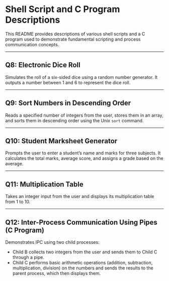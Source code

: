 
# Shell Script and C Program Descriptions

This README provides descriptions of various shell scripts and a C program used to demonstrate fundamental scripting and process communication concepts.

---

## Q8: Electronic Dice Roll
Simulates the roll of a six-sided dice using a random number generator. It outputs a number between 1 and 6 to represent the dice roll.

---

## Q9: Sort Numbers in Descending Order
Reads a specified number of integers from the user, stores them in an array, and sorts them in descending order using the Unix `sort` command.

---

## Q10: Student Marksheet Generator
Prompts the user to enter a student’s name and marks for three subjects. It calculates the total marks, average score, and assigns a grade based on the average.

---

## Q11: Multiplication Table
Takes an integer input from the user and displays its multiplication table from 1 to 10.

---

## Q12: Inter-Process Communication Using Pipes (C Program)
Demonstrates IPC using two child processes:
- Child B collects two integers from the user and sends them to Child C through a pipe.
- Child C performs basic arithmetic operations (addition, subtraction, multiplication, division) on the numbers and sends the results to the parent process, which then displays them.
